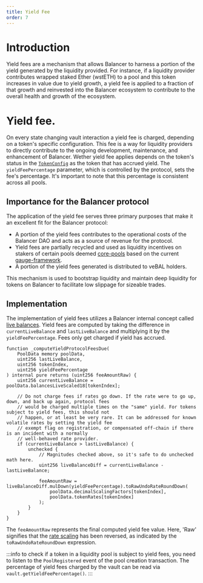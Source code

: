 ```yaml
---
title: Yield Fee
order: 7
---
```

# Introduction
Yield fees are a mechanism that allows Balancer to harness a portion of the yield generated by the liquidity provided. For instance, if a liquidity provider contributes wrapped staked Ether (wstETH) to a pool and this token increases in value due to yield growth, a yield fee is applied to a fraction of that growth and reinvested into the Balancer ecosystem to contribute to the overall health and growth of the ecosystem.

# Yield fee. 
On every state changing vault interaction a yield fee is charged, depending on a token's specific configuration. This fee is a way for liquidity providers to directly contribute to the ongoing development, maintenance, and enhancement of Balancer. Wether yield fee applies depends on the token's status in the [`TokenConfig`](https://github.com/balancer/balancer-v3-monorepo/blob/main/pkg/interfaces/contracts/vault/VaultTypes.sol#L88) as the token that has accrued yield. The `yieldFeePercentage` parameter, which is controlled by the protocol, sets the fee's percentage. It's important to note that this percentage is consistent across all pools.

## Importance for the Balancer protocol
The application of the yield fee serves three primary purposes that make it an excellent fit for the Balancer protocol:
- A portion of the yield fees contributes to the operational costs of the Balancer DAO and acts as a source of revenue for the protocol.
- Yield fees are partially recycled and used as liquidity incentives on stakers of certain pools deemed [core-pools](https://forum.balancer.fi/t/bip-19-incentivize-core-pools-l2-usage/3329) based on the current [gauge-framework](https://forum.balancer.fi/t/bip-57-introduce-gauge-framework-v1/3604).
- A portion of the yield fees generated is distributed to veBAL holders.

This mechanism is used to bootstrap liquidity and maintain deep liquidity for tokens on Balancer to facilitate low slippage for sizeable trades.

## Implementation
The implementation of yield fees utilizes a Balancer internal concept called [live balances](./token-scaling.md#live-balances). Yield fees are computed by taking the difference in `currentLiveBalance` and `lastLiveBalance` and multiplying it by the `yieldFeePercentage`. Fees only get charged if yield has accrued.
```solidity
function _computeYieldProtocolFeesDue(
    PoolData memory poolData,
    uint256 lastLiveBalance,
    uint256 tokenIndex,
    uint256 yieldFeePercentage
) internal pure returns (uint256 feeAmountRaw) {
    uint256 currentLiveBalance = poolData.balancesLiveScaled18[tokenIndex];

    // Do not charge fees if rates go down. If the rate were to go up, down, and back up again, protocol fees
    // would be charged multiple times on the "same" yield. For tokens subject to yield fees, this should not
    // happen, or at least be very rare. It can be addressed for known volatile rates by setting the yield fee
    // exempt flag on registration, or compensated off-chain if there is an incident with a normally
    // well-behaved rate provider.
    if (currentLiveBalance > lastLiveBalance) {
        unchecked {
            // Magnitudes checked above, so it's safe to do unchecked math here.
            uint256 liveBalanceDiff = currentLiveBalance - lastLiveBalance;

            feeAmountRaw = liveBalanceDiff.mulDown(yieldFeePercentage).toRawUndoRateRoundDown(
                poolData.decimalScalingFactors[tokenIndex],
                poolData.tokenRates[tokenIndex]
            );
        }
    }
}
```
The `feeAmountRaw` represents the final computed yield fee value. Here, 'Raw' signifies that the [rate scaling](./token-scaling.md#rate-scaling) has been reversed, as indicated by the `toRawUndoRateRoundDown` expression.

:::info
to check if a token in a liquidity pool is subject to yield fees, you need to listen to the `PoolRegistered` event of the pool creation transaction. The percentage of yield fees charged by the vault can be read via `vault.getYieldFeePercentage()`. 
:::

